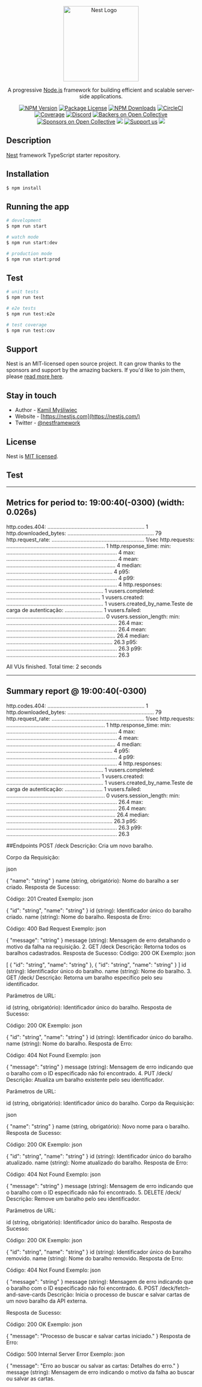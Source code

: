 <p align="center">
  <a href="http://nestjs.com/" target="blank"><img src="https://nestjs.com/img/logo-small.svg" width="200" alt="Nest Logo" /></a>
</p>

[circleci-image]: https://img.shields.io/circleci/build/github/nestjs/nest/master?token=abc123def456
[circleci-url]: https://circleci.com/gh/nestjs/nest

  <p align="center">A progressive <a href="http://nodejs.org" target="_blank">Node.js</a> framework for building efficient and scalable server-side applications.</p>
    <p align="center">
<a href="https://www.npmjs.com/~nestjscore" target="_blank"><img src="https://img.shields.io/npm/v/@nestjs/core.svg" alt="NPM Version" /></a>
<a href="https://www.npmjs.com/~nestjscore" target="_blank"><img src="https://img.shields.io/npm/l/@nestjs/core.svg" alt="Package License" /></a>
<a href="https://www.npmjs.com/~nestjscore" target="_blank"><img src="https://img.shields.io/npm/dm/@nestjs/common.svg" alt="NPM Downloads" /></a>
<a href="https://circleci.com/gh/nestjs/nest" target="_blank"><img src="https://img.shields.io/circleci/build/github/nestjs/nest/master" alt="CircleCI" /></a>
<a href="https://coveralls.io/github/nestjs/nest?branch=master" target="_blank"><img src="https://coveralls.io/repos/github/nestjs/nest/badge.svg?branch=master#9" alt="Coverage" /></a>
<a href="https://discord.gg/G7Qnnhy" target="_blank"><img src="https://img.shields.io/badge/discord-online-brightgreen.svg" alt="Discord"/></a>
<a href="https://opencollective.com/nest#backer" target="_blank"><img src="https://opencollective.com/nest/backers/badge.svg" alt="Backers on Open Collective" /></a>
<a href="https://opencollective.com/nest#sponsor" target="_blank"><img src="https://opencollective.com/nest/sponsors/badge.svg" alt="Sponsors on Open Collective" /></a>
  <a href="https://paypal.me/kamilmysliwiec" target="_blank"><img src="https://img.shields.io/badge/Donate-PayPal-ff3f59.svg"/></a>
    <a href="https://opencollective.com/nest#sponsor"  target="_blank"><img src="https://img.shields.io/badge/Support%20us-Open%20Collective-41B883.svg" alt="Support us"></a>
  <a href="https://twitter.com/nestframework" target="_blank"><img src="https://img.shields.io/twitter/follow/nestframework.svg?style=social&label=Follow"></a>
</p>
  <!--[![Backers on Open Collective](https://opencollective.com/nest/backers/badge.svg)](https://opencollective.com/nest#backer)
  [![Sponsors on Open Collective](https://opencollective.com/nest/sponsors/badge.svg)](https://opencollective.com/nest#sponsor)-->

## Description

[Nest](https://github.com/nestjs/nest) framework TypeScript starter repository.

## Installation

```bash
$ npm install
```

## Running the app

```bash
# development
$ npm run start

# watch mode
$ npm run start:dev

# production mode
$ npm run start:prod
```

## Test

```bash
# unit tests
$ npm run test

# e2e tests
$ npm run test:e2e

# test coverage
$ npm run test:cov
```

## Support

Nest is an MIT-licensed open source project. It can grow thanks to the sponsors and support by the amazing backers. If you'd like to join them, please [read more here](https://docs.nestjs.com/support).

## Stay in touch

- Author - [Kamil Myśliwiec](https://kamilmysliwiec.com)
- Website - [https://nestjs.com](https://nestjs.com/)
- Twitter - [@nestframework](https://twitter.com/nestframework)

## License

Nest is [MIT licensed](LICENSE).

## Test

---

## Metrics for period to: 19:00:40(-0300) (width: 0.026s)

http.codes.404: ................................................................ 1
http.downloaded_bytes: ......................................................... 79
http.request_rate: ............................................................. 1/sec
http.requests: ................................................................. 1
http.response_time:
min: ......................................................................... 4
max: ......................................................................... 4
mean: ........................................................................ 4
median: ...................................................................... 4
p95: ......................................................................... 4
p99: ......................................................................... 4
http.responses: ................................................................ 1
vusers.completed: .............................................................. 1
vusers.created: ................................................................ 1
vusers.created_by_name.Teste de carga de autenticação: ......................... 1
vusers.failed: ................................................................. 0
vusers.session_length:
min: ......................................................................... 26.4
max: ......................................................................... 26.4
mean: ........................................................................ 26.4
median: ...................................................................... 26.3
p95: ......................................................................... 26.3
p99: ......................................................................... 26.3

All VUs finished. Total time: 2 seconds

---

## Summary report @ 19:00:40(-0300)

http.codes.404: ................................................................ 1
http.downloaded_bytes: ......................................................... 79
http.request_rate: ............................................................. 1/sec
http.requests: ................................................................. 1
http.response_time:
min: ......................................................................... 4
max: ......................................................................... 4
mean: ........................................................................ 4
median: ...................................................................... 4
p95: ......................................................................... 4
p99: ......................................................................... 4
http.responses: ................................................................ 1
vusers.completed: .............................................................. 1
vusers.created: ................................................................ 1
vusers.created_by_name.Teste de carga de autenticação: ......................... 1
vusers.failed: ................................................................. 0
vusers.session_length:
min: ......................................................................... 26.4
max: ......................................................................... 26.4
mean: ........................................................................ 26.4
median: ...................................................................... 26.3
p95: ......................................................................... 26.3
p99: ......................................................................... 26.3

##Endpoints
POST /deck
Descrição: Cria um novo baralho.

Corpo da Requisição:

json

{
"name": "string"
}
name (string, obrigatório): Nome do baralho a ser criado.
Resposta de Sucesso:

Código: 201 Created
Exemplo:
json

{
"id": "string",
"name": "string"
}
id (string): Identificador único do baralho criado.
name (string): Nome do baralho.
Resposta de Erro:

Código: 400 Bad Request
Exemplo:
json

{
"message": "string"
}
message (string): Mensagem de erro detalhando o motivo da falha na requisição. 2. GET /deck
Descrição: Retorna todos os baralhos cadastrados.
Resposta de Sucesso:
Código: 200 OK
Exemplo:
json

[
{
"id": "string",
"name": "string"
},
{
"id": "string",
"name": "string"
}
]
id (string): Identificador único do baralho.
name (string): Nome do baralho. 3. GET /deck/
Descrição: Retorna um baralho específico pelo seu identificador.

Parâmetros de URL:

id (string, obrigatório): Identificador único do baralho.
Resposta de Sucesso:

Código: 200 OK
Exemplo:
json

{
"id": "string",
"name": "string"
}
id (string): Identificador único do baralho.
name (string): Nome do baralho.
Resposta de Erro:

Código: 404 Not Found
Exemplo:
json

{
"message": "string"
}
message (string): Mensagem de erro indicando que o baralho com o ID especificado não foi encontrado. 4. PUT /deck/
Descrição: Atualiza um baralho existente pelo seu identificador.

Parâmetros de URL:

id (string, obrigatório): Identificador único do baralho.
Corpo da Requisição:

json

{
"name": "string"
}
name (string, obrigatório): Novo nome para o baralho.
Resposta de Sucesso:

Código: 200 OK
Exemplo:
json

{
"id": "string",
"name": "string"
}
id (string): Identificador único do baralho atualizado.
name (string): Nome atualizado do baralho.
Resposta de Erro:

Código: 404 Not Found
Exemplo:
json

{
"message": "string"
}
message (string): Mensagem de erro indicando que o baralho com o ID especificado não foi encontrado. 5. DELETE /deck/
Descrição: Remove um baralho pelo seu identificador.

Parâmetros de URL:

id (string, obrigatório): Identificador único do baralho.
Resposta de Sucesso:

Código: 200 OK
Exemplo:
json

{
"id": "string",
"name": "string"
}
id (string): Identificador único do baralho removido.
name (string): Nome do baralho removido.
Resposta de Erro:

Código: 404 Not Found
Exemplo:
json

{
"message": "string"
}
message (string): Mensagem de erro indicando que o baralho com o ID especificado não foi encontrado. 6. POST /deck/fetch-and-save-cards
Descrição: Inicia o processo de buscar e salvar cartas de um novo baralho da API externa.

Resposta de Sucesso:

Código: 200 OK
Exemplo:
json

{
"message": "Processo de buscar e salvar cartas iniciado."
}
Resposta de Erro:

Código: 500 Internal Server Error
Exemplo:
json

{
"message": "Erro ao buscar ou salvar as cartas: Detalhes do erro."
}
message (string): Mensagem de erro indicando o motivo da falha ao buscar ou salvar as cartas.
